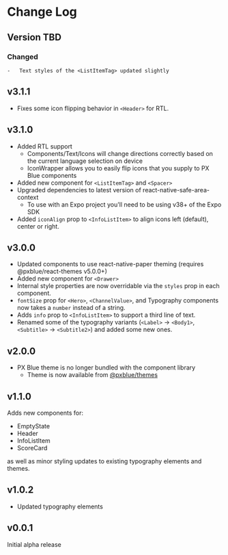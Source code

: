 # Change Log

## Version TBD

### Changed
    -   Text styles of the <ListItemTag> updated slightly

## v3.1.1

-   Fixes some icon flipping behavior in `<Header>` for RTL.

## v3.1.0

-   Added RTL support
    -   Components/Text/Icons will change directions correctly based on the current language selection on device
    -   IconWrapper allows you to easily flip icons that you supply to PX Blue components
-   Added new component for `<ListItemTag>` and `<Spacer>`
-   Upgraded dependencies to latest version of react-native-safe-area-context
    -   To use with an Expo project you'll need to be using v38+ of the Expo SDK
-   Added `iconAlign` prop to `<InfoListItem>` to align icons left (default), center or right.

## v3.0.0

-   Updated components to use react-native-paper theming (requires @pxblue/react-themes v5.0.0+)
-   Added new component for `<Drawer>`
-   Internal style properties are now overridable via the `styles` prop in each component.
-   `fontSize` prop for `<Hero>`, `<ChannelValue>`, and Typography components now takes a `number` instead of a string.
-   Adds `info` prop to `<InfoListItem>` to support a third line of text.
-   Renamed some of the typography variants (`<Label>` -> `<Body1>`, `<Subtitle>` -> `<Subtitle2>`) and added some new ones.

## v2.0.0

-   PX Blue theme is no longer bundled with the component library
    -   Theme is now available from [@pxblue/themes](https://www.npmjs.com/package/@pxblue/themes)

## v1.1.0

Adds new components for:

-   EmptyState
-   Header
-   InfoListItem
-   ScoreCard

as well as minor styling updates to existing typography elements and themes.

## v1.0.2

-   Updated typography elements

## v0.0.1

Initial alpha release
